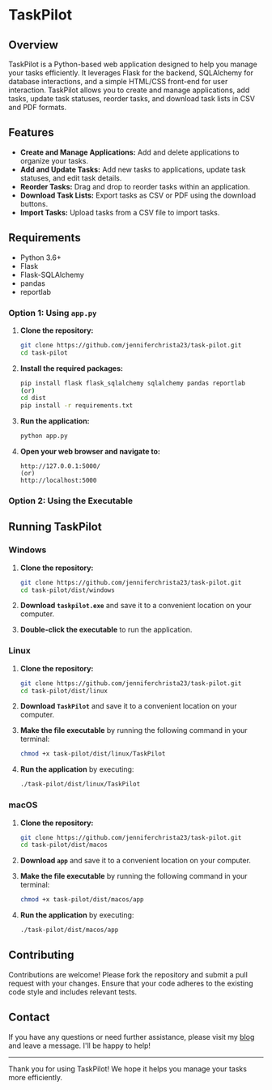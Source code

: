# TaskPilot

## Overview

TaskPilot is a Python-based web application designed to help you manage your tasks efficiently. It leverages Flask for the backend, SQLAlchemy for database interactions, and a simple HTML/CSS front-end for user interaction. TaskPilot allows you to create and manage applications, add tasks, update task statuses, reorder tasks, and download task lists in CSV and PDF formats.

## Features

- **Create and Manage Applications:** Add and delete applications to organize your tasks.
- **Add and Update Tasks:** Add new tasks to applications, update task statuses, and edit task details.
- **Reorder Tasks:** Drag and drop to reorder tasks within an application.
- **Download Task Lists:** Export tasks as CSV or PDF using the download buttons.
- **Import Tasks:** Upload tasks from a CSV file to import tasks.

## Requirements

- Python 3.6+
- Flask
- Flask-SQLAlchemy
- pandas
- reportlab

### Option 1: Using `app.py`

1. **Clone the repository:**

    ```bash
    git clone https://github.com/jenniferchrista23/task-pilot.git
    cd task-pilot
    ```

3. **Install the required packages:**

    ```bash
    pip install flask flask_sqlalchemy sqlalchemy pandas reportlab
    (or)
    cd dist
    pip install -r requirements.txt
    ```

4. **Run the application:**

    ```bash
    python app.py
    ```

5. **Open your web browser and navigate to:**

    ```
    http://127.0.0.1:5000/
    (or)
    http://localhost:5000
    ```
### Option 2: Using the Executable

## Running TaskPilot

### Windows

1. **Clone the repository:**
   
    ```bash
    git clone https://github.com/jenniferchrista23/task-pilot.git
    cd task-pilot/dist/windows
    ```
2. **Download `taskpilot.exe`** and save it to a convenient location on your computer.
  
3. **Double-click the executable** to run the application.

### Linux

1. **Clone the repository:**
   
    ```bash
    git clone https://github.com/jenniferchrista23/task-pilot.git
    cd task-pilot/dist/linux
    ```
    
2. **Download `TaskPilot`** and save it to a convenient location on your computer.
3. **Make the file executable** by running the following command in your terminal:

    ```bash
    chmod +x task-pilot/dist/linux/TaskPilot
    ```

3. **Run the application** by executing:

    ```bash
    ./task-pilot/dist/linux/TaskPilot
    ```

### macOS

1. **Clone the repository:**
   
    ```bash
    git clone https://github.com/jenniferchrista23/task-pilot.git
    cd task-pilot/dist/macos
    ```
    
2. **Download `app`** and save it to a convenient location on your computer.
3. **Make the file executable** by running the following command in your terminal:

    ```bash
    chmod +x task-pilot/dist/macos/app
    ```

3. **Run the application** by executing:

    ```bash
    ./task-pilot/dist/macos/app
    ```

## Contributing

Contributions are welcome! Please fork the repository and submit a pull request with your changes. Ensure that your code adheres to the existing code style and includes relevant tests.

## Contact

If you have any questions or need further assistance, please visit my [blog](https://devops-learning-spot.blogspot.com/) and leave a message. I'll be happy to help!

---

Thank you for using TaskPilot! We hope it helps you manage your tasks more efficiently.
